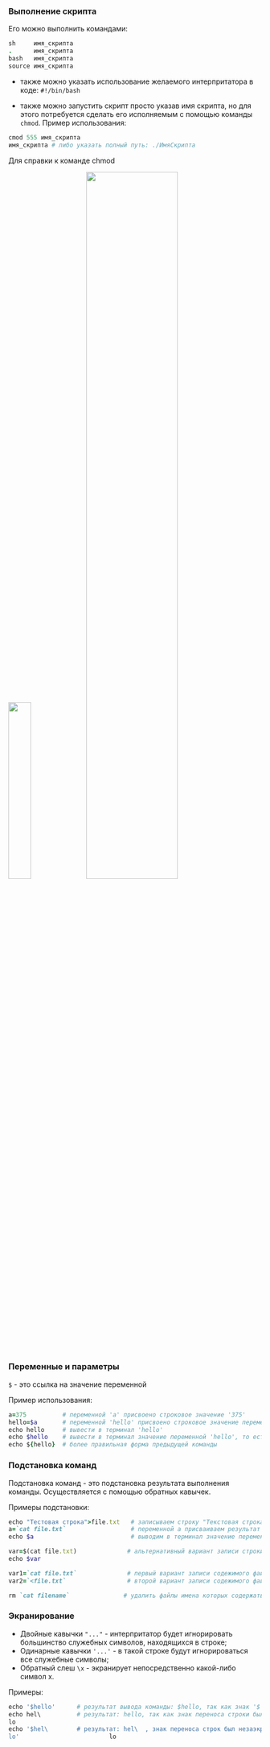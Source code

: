 ### Выполнение скрипта

Его можно выполнить командами:
```ruby
sh     имя_скрипта
.      имя_скрипта
bash   имя_скрипта
source имя_скрипта
```

* также можно указать использование желаемого интерпритатора в коде:
`#!/bin/bash`

* также можно запустить скрипт просто указав имя скрипта, но для этого потребуется сделать его исполняемым с помощью команды `chmod`.
Пример использования:
```ruby
cmod 555 имя_cкрипта
имя_скрипта # либо указать полный путь: ./ИмяСкрипта
```

Для справки к команде chmod

<img src="https://github.com/aniknorth51/university/assets/159993734/16ee8bda-f96c-4cff-8fda-0f0e3385ed9a)" width=30% height=30%>
<img src="https://github.com/aniknorth51/university/assets/159993734/6d43f96b-7413-4d5b-9f66-4d11964e94b3" width=60% height=60%>

### Переменные и параметры

`$` - это ссылка на значение переменной

Пример использования:
```ruby
a=375          # переменной 'a' присвоено строковое значение '375'
hello=$a       # переменной 'hello' присвоено строковое значение переменной 'a', то есть 375
echo hello     # вывести в терминал 'hello'
echo $hello    # вывести в терминал значение переменной 'hello', то есть 375
echo ${hello}  # более правильная форма предыдущей команды
```

### Подстановка команд

Подстановка команд - это подстановка результата выполнения команды. Осуществляется с помощью обратных кавычек.

Примеры подстановки:
```ruby
echo "Тестовая строка">file.txt   # записываем строку "Текстовая строка" в файл (автоматом инициализируя его)
a=`cat file.txt`                  # переменной a присваиваем результат выполнения команды `cat file.txt`
echo $a                           # выводим в терминал значение переменной 'a'
```
```ruby
var=$(cat file.txt)              # альтернативный вариант записи строки
echo $var
```
```ruby
var1=`cat file.txt`              # первый вариант записи содежимого файла в переменную 'var1'
var2=`<file.txt`                 # второй вариант записи содежимого файла в переменную 'var2'
```
```ruby
rm `cat filename`               # удалить файлы имена которых содержаться в файле filename
```

### Экранирование
* Двойные кавычки `"..."` - интерпритатор будет игнорировать большинство служебных символов, находящихся в строке;
* Одинарные кавычки `'...'` - в такой строке будут игнорироваться все служебные символы;
* Обратный слеш `\x` - экранирует непосредственно какой-либо символ x.

Примеры:
```ruby
echo '$hello'      # результат вывода команды: $hello, так как знак '$' был заэкронирован
echo hel\          # результат: hello, так как знак переноса строки был заэкранирован
lo
echo '$hel\        # результат: hel\  , знак переноса строк был незаэкранирован, так как символ '\' был заэкронирован
lo'                         lo   
```

